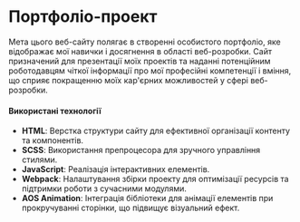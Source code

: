 # Портфоліо-проект

Мета цього веб-сайту полягає в створенні особистого портфоліо, яке відображає мої навички і досягнення в області веб-розробки. Сайт призначений для презентації моїх проектів та наданні потенційним роботодавцям чіткої інформації про мої професійні компетенції і вміння, що сприяє покращенню моїх кар'єрних можливостей у сфері веб-розробки.

#### Використані технології

- **HTML**: Верстка структури сайту для ефективної організації контенту та компонентів.
- **SCSS**: Використання препроцесора для зручного управління стилями.
- **JavaScript**: Реалізація інтерактивних елементів.
- **Webpack**: Налаштування збірки проекту для оптимізації ресурсів та підтримки роботи з сучасними модулями.
- **AOS Animation**: Інтеграція бібліотеки для анімації елементів при прокручуванні сторінки, що підвищує візуальний ефект.
